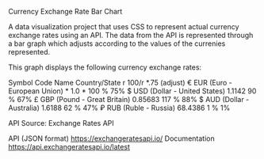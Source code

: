 
Currency Exchange Rate Bar Chart

A data visualization project that uses CSS to represent actual currency exchange rates using an API.
The data from the API is represented through a bar graph which adjusts according to the values of the currenies represented. 

This graph displays the following currency exchange rates:
    
Symbol  Code  Name   Country/State          r           100/r       *.75 (adjust)
    €    EUR (Euro - European Union)      * 1.0       * 100 %       75%
    $    USD (Dollar - United States)      	1.1142      90 %        67%
    £    GBP (Pound - Great Britain)        0.85683     117 %       88%
    $    AUD (Dollar - Australia)           1.6188      62 %        47%
    ₽    RUB (Ruble - Russia)               68.4386     1 %         1%


API Source: Exchange Rates API

API (JSON format)
https://exchangeratesapi.io/
Documentation
https://api.exchangeratesapi.io/latest

